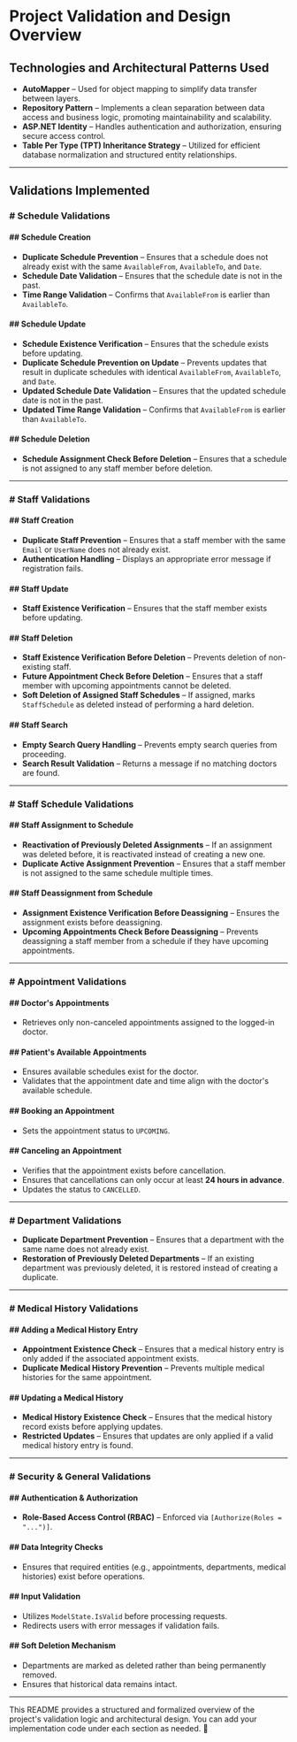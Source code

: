 # Project Validation and Design Overview  

## Technologies and Architectural Patterns Used  
- **AutoMapper** – Used for object mapping to simplify data transfer between layers.  
- **Repository Pattern** – Implements a clean separation between data access and business logic, promoting maintainability and scalability.  
- **ASP.NET Identity** – Handles authentication and authorization, ensuring secure access control.  
- **Table Per Type (TPT) Inheritance Strategy** – Utilized for efficient database normalization and structured entity relationships.  

---

## Validations Implemented  

### # Schedule Validations  

#### ## Schedule Creation  
- **Duplicate Schedule Prevention** – Ensures that a schedule does not already exist with the same `AvailableFrom`, `AvailableTo`, and `Date`.  
- **Schedule Date Validation** – Ensures that the schedule date is not in the past.  
- **Time Range Validation** – Confirms that `AvailableFrom` is earlier than `AvailableTo`.  

#### ## Schedule Update  
- **Schedule Existence Verification** – Ensures that the schedule exists before updating.  
- **Duplicate Schedule Prevention on Update** – Prevents updates that result in duplicate schedules with identical `AvailableFrom`, `AvailableTo`, and `Date`.  
- **Updated Schedule Date Validation** – Ensures that the updated schedule date is not in the past.  
- **Updated Time Range Validation** – Confirms that `AvailableFrom` is earlier than `AvailableTo`.  

#### ## Schedule Deletion  
- **Schedule Assignment Check Before Deletion** – Ensures that a schedule is not assigned to any staff member before deletion.  

---

### # Staff Validations  

#### ## Staff Creation  
- **Duplicate Staff Prevention** – Ensures that a staff member with the same `Email` or `UserName` does not already exist.  
- **Authentication Handling** – Displays an appropriate error message if registration fails.  

#### ## Staff Update  
- **Staff Existence Verification** – Ensures that the staff member exists before updating.  

#### ## Staff Deletion  
- **Staff Existence Verification Before Deletion** – Prevents deletion of non-existing staff.  
- **Future Appointment Check Before Deletion** – Ensures that a staff member with upcoming appointments cannot be deleted.  
- **Soft Deletion of Assigned Staff Schedules** – If assigned, marks `StaffSchedule` as deleted instead of performing a hard deletion.  

#### ## Staff Search  
- **Empty Search Query Handling** – Prevents empty search queries from proceeding.  
- **Search Result Validation** – Returns a message if no matching doctors are found.  

---

### # Staff Schedule Validations  

#### ## Staff Assignment to Schedule  
- **Reactivation of Previously Deleted Assignments** – If an assignment was deleted before, it is reactivated instead of creating a new one.  
- **Duplicate Active Assignment Prevention** – Ensures that a staff member is not assigned to the same schedule multiple times.  

#### ## Staff Deassignment from Schedule  
- **Assignment Existence Verification Before Deassigning** – Ensures the assignment exists before deassigning.  
- **Upcoming Appointments Check Before Deassigning** – Prevents deassigning a staff member from a schedule if they have upcoming appointments.  

---

### # Appointment Validations  

#### ## Doctor's Appointments  
- Retrieves only non-canceled appointments assigned to the logged-in doctor.  

#### ## Patient's Available Appointments  
- Ensures available schedules exist for the doctor.  
- Validates that the appointment date and time align with the doctor's available schedule.  

#### ## Booking an Appointment  
- Sets the appointment status to `UPCOMING`.  

#### ## Canceling an Appointment  
- Verifies that the appointment exists before cancellation.  
- Ensures that cancellations can only occur at least **24 hours in advance**.  
- Updates the status to `CANCELLED`.  

---

### # Department Validations  
- **Duplicate Department Prevention** – Ensures that a department with the same name does not already exist.  
- **Restoration of Previously Deleted Departments** – If an existing department was previously deleted, it is restored instead of creating a duplicate.  

---

### # Medical History Validations  

#### ## Adding a Medical History Entry  
- **Appointment Existence Check** – Ensures that a medical history entry is only added if the associated appointment exists.  
- **Duplicate Medical History Prevention** – Prevents multiple medical histories for the same appointment.  

#### ## Updating a Medical History  
- **Medical History Existence Check** – Ensures that the medical history record exists before applying updates.  
- **Restricted Updates** – Ensures that updates are only applied if a valid medical history entry is found.  

---

### # Security & General Validations  

#### ## Authentication & Authorization  
- **Role-Based Access Control (RBAC)** – Enforced via `[Authorize(Roles = "...")]`.  

#### ## Data Integrity Checks  
- Ensures that required entities (e.g., appointments, departments, medical histories) exist before operations.  

#### ## Input Validation  
- Utilizes `ModelState.IsValid` before processing requests.  
- Redirects users with error messages if validation fails.  

#### ## Soft Deletion Mechanism  
- Departments are marked as deleted rather than being permanently removed.  
- Ensures that historical data remains intact.  

---

This README provides a structured and formalized overview of the project's validation logic and architectural design. You can add your implementation code under each section as needed. 🚀  
